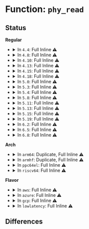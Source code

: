 # Function: <code>phy_read</code>

## Status
<b>Regular</b>
<ul>
<li>
<details>
<summary>In <code>4.4</code>: Full Inline ⚠️</summary>

**Collision:** Unique Static

**Inline:** Full

**Transformation:** False

**Instances:**

```
In drivers/net/phy/phy_device.c (ffffffff815eb206)
Location: include/linux/phy.h:648
Inline: True
Inline callers:
  - drivers/net/phy/phy_device.c:genphy_aneg_done
  - drivers/net/phy/phy_device.c:genphy_config_init
  - drivers/net/phy/phy_device.c:genphy_config_init
  - drivers/net/phy/phy_device.c:genphy_restart_aneg
  - drivers/net/phy/phy_device.c:genphy_suspend
  - drivers/net/phy/phy_device.c:genphy_resume
  - drivers/net/phy/phy_device.c:genphy_soft_reset
```
</details>
</li>
<li>
<details>
<summary>In <code>4.8</code>: Full Inline ⚠️</summary>

**Collision:** Unique Static

**Inline:** Full

**Transformation:** False

**Instances:**

```
In drivers/net/phy/phy_device.c (ffffffff8164a46e)
Location: include/linux/phy.h:643
Inline: True
Inline callers:
  - drivers/net/phy/phy_device.c:genphy_resume
  - drivers/net/phy/phy_device.c:genphy_suspend
  - drivers/net/phy/phy_device.c:genphy_config_init
  - drivers/net/phy/phy_device.c:genphy_config_init
  - drivers/net/phy/phy_device.c:genphy_soft_reset
  - drivers/net/phy/phy_device.c:genphy_aneg_done
  - drivers/net/phy/phy_device.c:genphy_restart_aneg
  - drivers/net/phy/phy_device.c:genphy_setup_forced
```
</details>
</li>
<li>
<details>
<summary>In <code>4.10</code>: Full Inline ⚠️</summary>

**Collision:** Unique Static

**Inline:** Full

**Transformation:** False

**Instances:**

```
In drivers/net/phy/phy_device.c (ffffffff8167b8ce)
Location: include/linux/phy.h:678
Inline: True
Inline callers:
  - drivers/net/phy/phy_device.c:genphy_resume
  - drivers/net/phy/phy_device.c:genphy_suspend
  - drivers/net/phy/phy_device.c:genphy_config_init
  - drivers/net/phy/phy_device.c:genphy_config_init
  - drivers/net/phy/phy_device.c:genphy_soft_reset
  - drivers/net/phy/phy_device.c:genphy_aneg_done
  - drivers/net/phy/phy_device.c:genphy_config_aneg
  - drivers/net/phy/phy_device.c:genphy_config_aneg
  - drivers/net/phy/phy_device.c:genphy_config_aneg
  - drivers/net/phy/phy_device.c:genphy_config_aneg
  - drivers/net/phy/phy_device.c:genphy_restart_aneg
  - drivers/net/phy/phy_device.c:genphy_setup_forced
```
</details>
</li>
<li>
<details>
<summary>In <code>4.13</code>: Full Inline ⚠️</summary>

**Collision:** Unique Static

**Inline:** Full

**Transformation:** False

**Instances:**

```
In drivers/net/phy/phy_device.c (ffffffff816907f6)
Location: include/linux/phy.h:690
Inline: True
Inline callers:
  - drivers/net/phy/phy_device.c:genphy_loopback
  - drivers/net/phy/phy_device.c:genphy_resume
  - drivers/net/phy/phy_device.c:genphy_suspend
  - drivers/net/phy/phy_device.c:genphy_config_init
  - drivers/net/phy/phy_device.c:genphy_config_init
  - drivers/net/phy/phy_device.c:genphy_soft_reset
  - drivers/net/phy/phy_device.c:genphy_aneg_done
  - drivers/net/phy/phy_device.c:genphy_config_aneg
  - drivers/net/phy/phy_device.c:genphy_config_aneg
  - drivers/net/phy/phy_device.c:genphy_config_aneg
  - drivers/net/phy/phy_device.c:genphy_config_aneg
  - drivers/net/phy/phy_device.c:genphy_restart_aneg
  - drivers/net/phy/phy_device.c:genphy_setup_forced
```
</details>
</li>
<li>
<details>
<summary>In <code>4.15</code>: Full Inline ⚠️</summary>

**Collision:** Unique Static

**Inline:** Full

**Transformation:** False

**Instances:**

```
In drivers/net/phy/phy_device.c (ffffffff816fa606)
Location: include/linux/phy.h:712
Inline: True
Inline callers:
  - drivers/net/phy/phy_device.c:genphy_loopback
  - drivers/net/phy/phy_device.c:genphy_resume
  - drivers/net/phy/phy_device.c:genphy_suspend
  - drivers/net/phy/phy_device.c:genphy_config_init
  - drivers/net/phy/phy_device.c:genphy_config_init
  - drivers/net/phy/phy_device.c:genphy_soft_reset
  - drivers/net/phy/phy_device.c:genphy_aneg_done
  - drivers/net/phy/phy_device.c:genphy_config_aneg
  - drivers/net/phy/phy_device.c:genphy_config_aneg
  - drivers/net/phy/phy_device.c:genphy_config_aneg
  - drivers/net/phy/phy_device.c:genphy_config_aneg
  - drivers/net/phy/phy_device.c:genphy_restart_aneg
  - drivers/net/phy/phy_device.c:genphy_setup_forced
```
</details>
</li>
<li>
<details>
<summary>In <code>4.18</code>: Full Inline ⚠️</summary>

**Collision:** Unique Static

**Inline:** Full

**Transformation:** False

**Instances:**

```
In drivers/net/phy/phy_device.c (ffffffff81737485)
Location: include/linux/phy.h:717
Inline: True
Inline callers:
  - drivers/net/phy/phy_device.c:genphy_config_init
  - drivers/net/phy/phy_device.c:genphy_config_init
  - drivers/net/phy/phy_device.c:genphy_soft_reset
  - drivers/net/phy/phy_device.c:genphy_aneg_done
```
</details>
</li>
<li>
<details>
<summary>In <code>5.0</code>: Full Inline ⚠️</summary>

**Collision:** Unique Static

**Inline:** Full

**Transformation:** False

**Instances:**

```
In drivers/net/phy/phy_device.c (ffffffff8175a756)
Location: include/linux/phy.h:708
Inline: True
Inline callers:
  - drivers/net/phy/phy_device.c:genphy_config_init
  - drivers/net/phy/phy_device.c:genphy_config_init
  - drivers/net/phy/phy_device.c:genphy_soft_reset
  - drivers/net/phy/phy_device.c:genphy_aneg_done
```
</details>
</li>
<li>
<details>
<summary>In <code>5.3</code>: Full Inline ⚠️</summary>

**Collision:** Unique Static

**Inline:** Full

**Transformation:** False

**Instances:**

```
In drivers/net/phy/phy_device.c (ffffffff81797bb8)
Location: include/linux/phy.h:689
Inline: True
Inline callers:
  - drivers/net/phy/phy_device.c:genphy_read_abilities
  - drivers/net/phy/phy_device.c:genphy_read_abilities
  - drivers/net/phy/phy_device.c:genphy_config_init
  - drivers/net/phy/phy_device.c:genphy_config_init
  - drivers/net/phy/phy_device.c:genphy_update_link
  - drivers/net/phy/phy_device.c:genphy_update_link
  - drivers/net/phy/phy_device.c:genphy_update_link
  - drivers/net/phy/phy_device.c:genphy_aneg_done
```
</details>
</li>
<li>
<details>
<summary>In <code>5.4</code>: Full Inline ⚠️</summary>

**Collision:** Unique Static

**Inline:** Full

**Transformation:** False

**Instances:**

```
In drivers/net/phy/phy_device.c (ffffffff817bb6d8)
Location: include/linux/phy.h:696
Inline: True
Inline callers:
  - drivers/net/phy/phy_device.c:genphy_read_abilities
  - drivers/net/phy/phy_device.c:genphy_read_abilities
  - drivers/net/phy/phy_device.c:genphy_update_link
  - drivers/net/phy/phy_device.c:genphy_update_link
  - drivers/net/phy/phy_device.c:genphy_update_link
  - drivers/net/phy/phy_device.c:genphy_aneg_done
```
</details>
</li>
<li>
<details>
<summary>In <code>5.8</code>: Full Inline ⚠️</summary>

**Collision:** Unique Static

**Inline:** Full

**Transformation:** False

**Instances:**

```
In drivers/net/phy/phy_device.c (ffffffff81882ef8)
Location: include/linux/phy.h:802
Inline: True
Inline callers:
  - drivers/net/phy/phy_device.c:genphy_read_abilities
  - drivers/net/phy/phy_device.c:genphy_read_abilities
  - drivers/net/phy/phy_device.c:genphy_c37_read_status
  - drivers/net/phy/phy_device.c:genphy_c37_read_status
  - drivers/net/phy/phy_device.c:genphy_read_status_fixed
  - drivers/net/phy/phy_device.c:genphy_update_link
  - drivers/net/phy/phy_device.c:genphy_update_link
  - drivers/net/phy/phy_device.c:genphy_update_link
  - drivers/net/phy/phy_device.c:genphy_aneg_done
  - drivers/net/phy/phy_device.c:genphy_config_advert
  - drivers/net/phy/phy_device.c:phy_poll_reset
  - drivers/net/phy/phy_device.c:phy_poll_reset
```
</details>
</li>
<li>
<details>
<summary>In <code>5.11</code>: Full Inline ⚠️</summary>

**Collision:** Unique Static

**Inline:** Full

**Transformation:** False

**Instances:**

```
In drivers/net/phy/phy_device.c (ffffffff81891608)
Location: include/linux/phy.h:935
Inline: True
Inline callers:
  - drivers/net/phy/phy_device.c:genphy_read_abilities
  - drivers/net/phy/phy_device.c:genphy_read_abilities
  - drivers/net/phy/phy_device.c:genphy_c37_read_status
  - drivers/net/phy/phy_device.c:genphy_c37_read_status
  - drivers/net/phy/phy_device.c:genphy_read_status_fixed
  - drivers/net/phy/phy_device.c:genphy_update_link
  - drivers/net/phy/phy_device.c:genphy_update_link
  - drivers/net/phy/phy_device.c:genphy_update_link
  - drivers/net/phy/phy_device.c:genphy_aneg_done
  - drivers/net/phy/phy_device.c:genphy_config_advert
  - drivers/net/phy/phy_device.c:phy_poll_reset
  - drivers/net/phy/phy_device.c:phy_poll_reset
```
</details>
</li>
<li>
<details>
<summary>In <code>5.13</code>: Full Inline ⚠️</summary>

**Collision:** Unique Static

**Inline:** Full

**Transformation:** False

**Instances:**

```
In drivers/net/phy/phy_device.c (ffffffff81873eb5)
Location: include/linux/phy.h:955
Inline: True
Inline callers:
  - drivers/net/phy/phy_device.c:genphy_read_abilities
  - drivers/net/phy/phy_device.c:genphy_read_abilities
  - drivers/net/phy/phy_device.c:genphy_c37_read_status
  - drivers/net/phy/phy_device.c:genphy_c37_read_status
  - drivers/net/phy/phy_device.c:genphy_read_status_fixed
  - drivers/net/phy/phy_device.c:genphy_update_link
  - drivers/net/phy/phy_device.c:genphy_update_link
  - drivers/net/phy/phy_device.c:genphy_update_link
  - drivers/net/phy/phy_device.c:genphy_aneg_done
  - drivers/net/phy/phy_device.c:genphy_config_advert
```
</details>
</li>
<li>
<details>
<summary>In <code>5.15</code>: Full Inline ⚠️</summary>

**Collision:** Unique Static

**Inline:** Full

**Transformation:** False

**Instances:**

```
In drivers/net/phy/phy_device.c (ffffffff81904855)
Location: include/linux/phy.h:963
Inline: True
Inline callers:
  - drivers/net/phy/phy_device.c:genphy_read_abilities
  - drivers/net/phy/phy_device.c:genphy_read_abilities
  - drivers/net/phy/phy_device.c:genphy_c37_read_status
  - drivers/net/phy/phy_device.c:genphy_c37_read_status
  - drivers/net/phy/phy_device.c:genphy_read_status_fixed
  - drivers/net/phy/phy_device.c:genphy_update_link
  - drivers/net/phy/phy_device.c:genphy_update_link
  - drivers/net/phy/phy_device.c:genphy_update_link
  - drivers/net/phy/phy_device.c:genphy_aneg_done
  - drivers/net/phy/phy_device.c:genphy_config_advert
```
</details>
</li>
<li>
<details>
<summary>In <code>5.19</code>: Full Inline ⚠️</summary>

**Collision:** Unique Static

**Inline:** Full

**Transformation:** False

**Instances:**

```
In drivers/net/phy/phy_device.c (ffffffff81a5803e)
Location: include/linux/phy.h:1007
Inline: True
Inline callers:
  - drivers/net/phy/phy_device.c:genphy_loopback
  - drivers/net/phy/phy_device.c:genphy_loopback
  - drivers/net/phy/phy_device.c:genphy_read_abilities
  - drivers/net/phy/phy_device.c:genphy_read_abilities
  - drivers/net/phy/phy_device.c:genphy_c37_read_status
  - drivers/net/phy/phy_device.c:genphy_c37_read_status
  - drivers/net/phy/phy_device.c:genphy_read_status_fixed
  - drivers/net/phy/phy_device.c:genphy_read_lpa
  - drivers/net/phy/phy_device.c:genphy_read_lpa
  - drivers/net/phy/phy_device.c:genphy_read_lpa
  - drivers/net/phy/phy_device.c:genphy_update_link
  - drivers/net/phy/phy_device.c:genphy_update_link
  - drivers/net/phy/phy_device.c:genphy_update_link
  - drivers/net/phy/phy_device.c:genphy_aneg_done
  - drivers/net/phy/phy_device.c:__genphy_config_aneg
  - drivers/net/phy/phy_device.c:genphy_read_master_slave
  - drivers/net/phy/phy_device.c:genphy_read_master_slave
```
</details>
</li>
<li>
<details>
<summary>In <code>6.2</code>: Full Inline ⚠️</summary>

**Collision:** Unique Static

**Inline:** Full

**Transformation:** False

**Instances:**

```
In drivers/net/phy/phy_device.c (ffffffff81be1dda)
Location: include/linux/phy.h:1045
Inline: True
Inline callers:
  - drivers/net/phy/phy_device.c:genphy_loopback
  - drivers/net/phy/phy_device.c:genphy_loopback
  - drivers/net/phy/phy_device.c:genphy_read_abilities
  - drivers/net/phy/phy_device.c:genphy_read_abilities
  - drivers/net/phy/phy_device.c:genphy_c37_read_status
  - drivers/net/phy/phy_device.c:genphy_c37_read_status
  - drivers/net/phy/phy_device.c:genphy_read_status_fixed
  - drivers/net/phy/phy_device.c:genphy_read_lpa
  - drivers/net/phy/phy_device.c:genphy_read_lpa
  - drivers/net/phy/phy_device.c:genphy_read_lpa
  - drivers/net/phy/phy_device.c:genphy_update_link
  - drivers/net/phy/phy_device.c:genphy_update_link
  - drivers/net/phy/phy_device.c:genphy_update_link
  - drivers/net/phy/phy_device.c:genphy_aneg_done
  - drivers/net/phy/phy_device.c:genphy_read_master_slave
  - drivers/net/phy/phy_device.c:genphy_read_master_slave
  - drivers/net/phy/phy_device.c:genphy_config_advert
```
</details>
</li>
<li>
<details>
<summary>In <code>6.5</code>: Full Inline ⚠️</summary>

**Collision:** Unique Static

**Inline:** Full

**Transformation:** False

**Instances:**

```
In drivers/net/phy/phy_device.c (ffffffff81c396ce)
Location: include/linux/phy.h:1201
Inline: True
Inline callers:
  - drivers/net/phy/phy_device.c:genphy_loopback
  - drivers/net/phy/phy_device.c:genphy_loopback
  - drivers/net/phy/phy_device.c:genphy_read_abilities
  - drivers/net/phy/phy_device.c:genphy_read_abilities
  - drivers/net/phy/phy_device.c:genphy_c37_read_status
  - drivers/net/phy/phy_device.c:genphy_c37_read_status
  - drivers/net/phy/phy_device.c:genphy_read_status_fixed
  - drivers/net/phy/phy_device.c:genphy_read_lpa
  - drivers/net/phy/phy_device.c:genphy_read_lpa
  - drivers/net/phy/phy_device.c:genphy_read_lpa
  - drivers/net/phy/phy_device.c:genphy_update_link
  - drivers/net/phy/phy_device.c:genphy_update_link
  - drivers/net/phy/phy_device.c:genphy_update_link
  - drivers/net/phy/phy_device.c:genphy_aneg_done
  - drivers/net/phy/phy_device.c:genphy_read_master_slave
  - drivers/net/phy/phy_device.c:genphy_read_master_slave
  - drivers/net/phy/phy_device.c:genphy_config_advert
```
</details>
</li>
<li>
<details>
<summary>In <code>6.8</code>: Full Inline ⚠️</summary>

**Collision:** Unique Static

**Inline:** Full

**Transformation:** False

**Instances:**

```
In drivers/net/phy/phy_device.c (ffffffff81ceea5e)
Location: include/linux/phy.h:1242
Inline: True
Inline callers:
  - drivers/net/phy/phy_device.c:genphy_loopback
  - drivers/net/phy/phy_device.c:genphy_loopback
  - drivers/net/phy/phy_device.c:genphy_read_abilities
  - drivers/net/phy/phy_device.c:genphy_read_abilities
  - drivers/net/phy/phy_device.c:genphy_c37_read_status
  - drivers/net/phy/phy_device.c:genphy_c37_read_status
  - drivers/net/phy/phy_device.c:genphy_read_status_fixed
  - drivers/net/phy/phy_device.c:genphy_read_lpa
  - drivers/net/phy/phy_device.c:genphy_read_lpa
  - drivers/net/phy/phy_device.c:genphy_read_lpa
  - drivers/net/phy/phy_device.c:genphy_update_link
  - drivers/net/phy/phy_device.c:genphy_update_link
  - drivers/net/phy/phy_device.c:genphy_update_link
  - drivers/net/phy/phy_device.c:genphy_aneg_done
  - drivers/net/phy/phy_device.c:genphy_read_master_slave
  - drivers/net/phy/phy_device.c:genphy_read_master_slave
  - drivers/net/phy/phy_device.c:genphy_config_advert
```
</details>
</li>
</ul>
<b>Arch</b>
<ul>
<li>
<details>
<summary>In <code>arm64</code>: Duplicate, Full Inline ⚠️</summary>

**Collision:** Static Duplication

**Inline:** Full

**Transformation:** False

**Instances:**

```
In drivers/net/phy/phy_device.c (ffff8000109d6080)
Location: include/linux/phy.h:696
Inline: True
Inline callers:
  - drivers/net/phy/phy_device.c:genphy_read_abilities
  - drivers/net/phy/phy_device.c:genphy_read_abilities
  - drivers/net/phy/phy_device.c:genphy_update_link
  - drivers/net/phy/phy_device.c:genphy_update_link
  - drivers/net/phy/phy_device.c:genphy_update_link
  - drivers/net/phy/phy_device.c:genphy_aneg_done
```
```
In drivers/net/ethernet/freescale/fman/fman_dtsec.c (ffff8000109f5bec)
Location: include/linux/phy.h:696
Inline: True
Inline callers:
  - drivers/net/ethernet/freescale/fman/fman_dtsec.c:dtsec_restart_autoneg
```
</details>
</li>
<li>
<details>
<summary>In <code>armhf</code>: Duplicate, Full Inline ⚠️</summary>

**Collision:** Static Duplication

**Inline:** Full

**Transformation:** False

**Instances:**

```
In arch/arm/mach-imx/mach-imx6q.c (c0333c94)
Location: include/linux/phy.h:696
Inline: True
Inline callers:
  - arch/arm/mach-imx/mach-imx6q.c:ar8035_phy_fixup
  - arch/arm/mach-imx/mach-imx6q.c:ar8035_phy_fixup
  - arch/arm/mach-imx/mach-imx6q.c:ar8031_phy_fixup
  - arch/arm/mach-imx/mach-imx6q.c:ar8031_phy_fixup
```
```
In arch/arm/mach-imx/mach-imx6sx.c (c0333f70)
Location: include/linux/phy.h:696
Inline: True
Inline callers:
  - arch/arm/mach-imx/mach-imx6sx.c:ar8031_phy_fixup
```
```
In arch/arm/mach-imx/mach-imx7d.c (c0334124)
Location: include/linux/phy.h:696
Inline: True
Inline callers:
  - arch/arm/mach-imx/mach-imx7d.c:ar8031_phy_fixup
```
```
In drivers/net/phy/phy_device.c (c0abda08)
Location: include/linux/phy.h:696
Inline: True
Inline callers:
  - drivers/net/phy/phy_device.c:genphy_read_abilities
  - drivers/net/phy/phy_device.c:genphy_read_abilities
  - drivers/net/phy/phy_device.c:genphy_update_link
  - drivers/net/phy/phy_device.c:genphy_update_link
  - drivers/net/phy/phy_device.c:genphy_update_link
  - drivers/net/phy/phy_device.c:genphy_aneg_done
```
</details>
</li>
<li>
<details>
<summary>In <code>ppc64el</code>: Full Inline ⚠️</summary>

**Collision:** Unique Static

**Inline:** Full

**Transformation:** False

**Instances:**

```
In drivers/net/phy/phy_device.c (c000000000a96f58)
Location: include/linux/phy.h:696
Inline: True
Inline callers:
  - drivers/net/phy/phy_device.c:genphy_read_abilities
  - drivers/net/phy/phy_device.c:genphy_read_abilities
  - drivers/net/phy/phy_device.c:genphy_read_lpa
  - drivers/net/phy/phy_device.c:genphy_read_lpa
  - drivers/net/phy/phy_device.c:genphy_read_lpa
  - drivers/net/phy/phy_device.c:genphy_update_link
  - drivers/net/phy/phy_device.c:genphy_update_link
  - drivers/net/phy/phy_device.c:genphy_update_link
  - drivers/net/phy/phy_device.c:genphy_aneg_done
```
</details>
</li>
<li>
<details>
<summary>In <code>riscv64</code>: Full Inline ⚠️</summary>

**Collision:** Unique Static

**Inline:** Full

**Transformation:** False

**Instances:**

```
In drivers/net/phy/phy_device.c (ffffffe00062247a)
Location: include/linux/phy.h:696
Inline: True
Inline callers:
  - drivers/net/phy/phy_device.c:genphy_read_abilities
  - drivers/net/phy/phy_device.c:genphy_read_abilities
  - drivers/net/phy/phy_device.c:genphy_read_lpa
  - drivers/net/phy/phy_device.c:genphy_read_lpa
  - drivers/net/phy/phy_device.c:genphy_read_lpa
  - drivers/net/phy/phy_device.c:genphy_update_link
  - drivers/net/phy/phy_device.c:genphy_update_link
  - drivers/net/phy/phy_device.c:genphy_update_link
  - drivers/net/phy/phy_device.c:genphy_aneg_done
```
</details>
</li>
</ul>
<b>Flavor</b>
<ul>
<li>
<details>
<summary>In <code>aws</code>: Full Inline ⚠️</summary>

**Collision:** Unique Static

**Inline:** Full

**Transformation:** False

**Instances:**

```
In drivers/net/phy/phy_device.c (ffffffff817801a8)
Location: include/linux/phy.h:696
Inline: True
Inline callers:
  - drivers/net/phy/phy_device.c:genphy_read_abilities
  - drivers/net/phy/phy_device.c:genphy_read_abilities
  - drivers/net/phy/phy_device.c:genphy_update_link
  - drivers/net/phy/phy_device.c:genphy_update_link
  - drivers/net/phy/phy_device.c:genphy_update_link
  - drivers/net/phy/phy_device.c:genphy_aneg_done
```
</details>
</li>
<li>
<details>
<summary>In <code>azure</code>: Full Inline ⚠️</summary>

**Collision:** Unique Static

**Inline:** Full

**Transformation:** False

**Instances:**

```
In drivers/net/phy/phy_device.c (ffffffff8175ff48)
Location: include/linux/phy.h:696
Inline: True
Inline callers:
  - drivers/net/phy/phy_device.c:genphy_read_abilities
  - drivers/net/phy/phy_device.c:genphy_read_abilities
  - drivers/net/phy/phy_device.c:genphy_update_link
  - drivers/net/phy/phy_device.c:genphy_update_link
  - drivers/net/phy/phy_device.c:genphy_update_link
  - drivers/net/phy/phy_device.c:genphy_aneg_done
```
</details>
</li>
<li>
<details>
<summary>In <code>gcp</code>: Full Inline ⚠️</summary>

**Collision:** Unique Static

**Inline:** Full

**Transformation:** False

**Instances:**

```
In drivers/net/phy/phy_device.c (ffffffff817b0558)
Location: include/linux/phy.h:696
Inline: True
Inline callers:
  - drivers/net/phy/phy_device.c:genphy_read_abilities
  - drivers/net/phy/phy_device.c:genphy_read_abilities
  - drivers/net/phy/phy_device.c:genphy_update_link
  - drivers/net/phy/phy_device.c:genphy_update_link
  - drivers/net/phy/phy_device.c:genphy_update_link
  - drivers/net/phy/phy_device.c:genphy_aneg_done
```
</details>
</li>
<li>
<details>
<summary>In <code>lowlatency</code>: Full Inline ⚠️</summary>

**Collision:** Unique Static

**Inline:** Full

**Transformation:** False

**Instances:**

```
In drivers/net/phy/phy_device.c (ffffffff817ca4e8)
Location: include/linux/phy.h:696
Inline: True
Inline callers:
  - drivers/net/phy/phy_device.c:genphy_read_abilities
  - drivers/net/phy/phy_device.c:genphy_read_abilities
  - drivers/net/phy/phy_device.c:genphy_update_link
  - drivers/net/phy/phy_device.c:genphy_update_link
  - drivers/net/phy/phy_device.c:genphy_update_link
  - drivers/net/phy/phy_device.c:genphy_aneg_done
```
</details>
</li>
</ul>

## Differences
